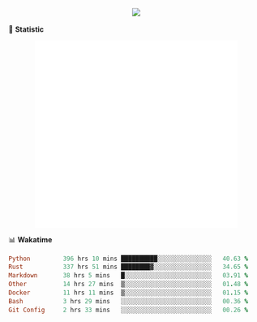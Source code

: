 <!-- https://github.com/DenverCoder1/readme-typing-svg -->
<p align="center">
<img src="https://readme-typing-svg.demolab.com?font=Orbitron&size=25&pause=1000&center=true&vCenter=true&random=false&width=600&lines=Welcome+to+my+GitHub+profile+page!" />


🌟 **Statistic**

<p align="center">
  <img width="400" align="top" src="https://github.com/fllesser/fllesser/blob/main/left.svg" />
  <img width="400" align="top" src="https://github.com/fllesser/fllesser/blob/main/right.svg" />
</p>


📊 **Wakatime**

<!--START_SECTION:waka-->

```ruby
Python         396 hrs 10 mins ██████████░░░░░░░░░░░░░░░   40.63 %
Rust           337 hrs 51 mins ████████▓░░░░░░░░░░░░░░░░   34.65 %
Markdown       38 hrs 5 mins   █░░░░░░░░░░░░░░░░░░░░░░░░   03.91 %
Other          14 hrs 27 mins  ▒░░░░░░░░░░░░░░░░░░░░░░░░   01.48 %
Docker         11 hrs 11 mins  ▒░░░░░░░░░░░░░░░░░░░░░░░░   01.15 %
Bash           3 hrs 29 mins   ░░░░░░░░░░░░░░░░░░░░░░░░░   00.36 %
Git Config     2 hrs 33 mins   ░░░░░░░░░░░░░░░░░░░░░░░░░   00.26 %
```

<!--END_SECTION:waka-->

